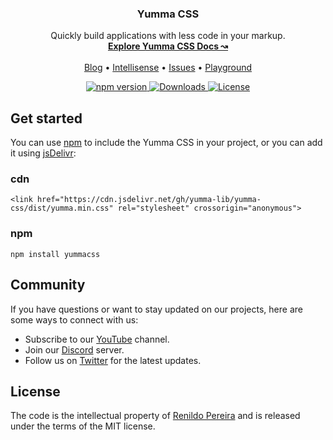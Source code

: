 <h3 align="center">Yumma CSS</h3>

<p align="center">
  Quickly build applications with less code in your markup.
  <br>
  <a href="https://yummacss.com"><strong>Explore Yumma CSS Docs ↝</strong></a>
  <br>
  <br>
  <a href="https://yummacss.com/blog">Blog</a>
  •
  <a href="https://yummacss.com/blogintroducing-yummacss-intellisense">Intellisense</a>
  •
  <a href="https://github.com/yumma-lib/yumma-css/issues">Issues</a>
  •
  <a href="https://play.yummacss.com">Playground</a>
</p>

<p align="center">
  <a href="https://www.npmjs.com/package/yummacss?activeTab=versions">
    <img src="https://img.shields.io/npm/v/yummacss" alt="npm version">
  </a>
  <a href="https://www.npmjs.com/yummacss">
    <img src="https://img.shields.io/npm/dt/yummacss" alt="Downloads">
  </a>
  <a href="https://github.com/yumma-lib/yumma-css-docs?tab=MIT-1-ov-file#readme">
    <img src="https://img.shields.io/badge/License-MIT-blue.svg" alt="License">
  </a>
</p>

## Get started

You can use [npm](https://www.npmjs.com/yummacss) to include the Yumma CSS in your project, or you can add it using [jsDelivr](https://www.jsdelivr.com/):

### cdn
```
<link href="https://cdn.jsdelivr.net/gh/yumma-lib/yumma-css/dist/yumma.min.css" rel="stylesheet" crossorigin="anonymous">
```

### npm
```
npm install yummacss
```

## Community

If you have questions or want to stay updated on our projects, here are some ways to connect with us:

- Subscribe to our [YouTube](https://www.youtube.com/@yummacss) channel.
- Join our [Discord](https://discord.gg/CGw5vyqmQ6) server.
- Follow us on [Twitter](https://twitter.com/yummacss) for the latest updates.

## License

The code is the intellectual property of [Renildo Pereira](https://github.com/orgs/yumma-lib/people) and is released under the terms of the MIT license.